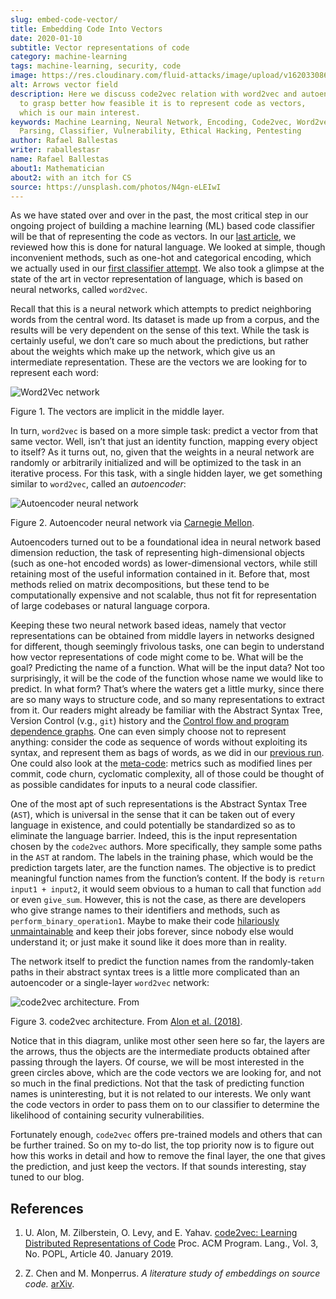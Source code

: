 ```yaml
---
slug: embed-code-vector/
title: Embedding Code Into Vectors
date: 2020-01-10
subtitle: Vector representations of code
category: machine-learning
tags: machine-learning, security, code
image: https://res.cloudinary.com/fluid-attacks/image/upload/v1620330869/blog/embed-code-vector/cover_ah0e4k.webp
alt: Arrows vector field
description: Here we discuss code2vec relation with word2vec and autoencoders
  to grasp better how feasible it is to represent code as vectors,
  which is our main interest.
keywords: Machine Learning, Neural Network, Encoding, Code2vec, Word2vec,
  Parsing, Classifier, Vulnerability, Ethical Hacking, Pentesting
author: Rafael Ballestas
writer: raballestasr
name: Rafael Ballestas
about1: Mathematician
about2: with an itch for CS
source: https://unsplash.com/photos/N4gn-eLEIwI
---
```


As we have stated over and over in the past, the most critical step in
our ongoing project of building a machine learning (ML) based code
classifier will be that of representing the code as vectors. In our
[last article](../vector-language), we reviewed how this is done for
natural language. We looked at simple, though inconvenient methods, such
as one-hot and categorical encoding, which we actually used in our
[first classifier attempt](../vulnerability-classifier). We also took a
glimpse at the state of the art in vector representation of language,
which is based on neural networks, called `word2vec`.

Recall that this is a neural network which attempts to predict
neighboring words from the central word. Its dataset is made up from a
corpus, and the results will be very dependent on the sense of this
text. While the task is certainly useful, we don’t care so much about
the predictions, but rather about the weights which make up the network,
which give us an intermediate representation. These are the vectors we
are looking for to represent each word:

<div class="imgblock">

![Word2Vec network](https://res.cloudinary.com/fluid-attacks/image/upload/v1620331138/blog/vector-language/word2vec-network_cn6omp.webp)

<div class="title">

Figure 1. The vectors are implicit in the middle layer.

</div>

</div>

In turn, `word2vec` is based on a more simple task: predict a vector
from that same vector. Well, isn’t that just an identity function,
mapping every object to itself? As it turns out, no, given that the
weights in a neural network are randomly or arbitrarily initialized and
will be optimized to the task in an iterative process. For this task,
with a single hidden layer, we get something similar to `word2vec`,
called an *autoencoder*:

<div class="imgblock">

![Autoencoder neural network](https://res.cloudinary.com/fluid-attacks/image/upload/v1620330868/blog/embed-code-vector/autoencoder_yypcyp.webp)

<div class="title">

Figure 2. Autoencoder neural network via [Carnegie
Mellon](https://insights.sei.cmu.edu/sei_blog/blog_figure1_06102019.png).

</div>

</div>

Autoencoders turned out to be a foundational idea in neural network
based dimension reduction, the task of representing high-dimensional
objects (such as one-hot encoded words) as lower-dimensional vectors,
while still retaining most of the useful information contained in it.
Before that, most methods relied on matrix decompositions, but these
tend to be computationally expensive and not scalable, thus not fit for
representation of large codebases or natural language corpora.

Keeping these two neural network based ideas, namely that vector
representations can be obtained from middle layers in networks designed
for different, though seemingly frivolous tasks, one can begin to
understand how vector representations of code might come to be. What
will be the goal? Predicting the name of a function. What will be the
input data? Not too surprisingly, it will be the code of the function
whose name we would like to predict. In what form? That’s where the
waters get a little murky, since there are so many ways to structure
code, and so many representations to extract from it. Our readers might
already be familiar with the Abstract Syntax Tree, Version Control
(v.g., `git`) history and the [Control flow and program dependence
graphs](../exploit-code-graph). One can even simply choose not to
represent anything: consider the code as sequence of words without
exploiting its syntax, and represent them as bags of words, as we did in
our [previous run](../vulnerability-classifier). One could also look at
the [meta-code](../machine-learning-hack/#other-approaches): metrics
such as modified lines per commit, code churn, cyclomatic complexity,
all of those could be thought of as possible candidates for inputs to a
neural code classifier.

One of the most apt of such representations is the Abstract Syntax Tree
(`AST`), which is universal in the sense that it can be taken out of
every language in existence, and could potentially be standardized so as
to eliminate the language barrier. Indeed, this is the input
representation chosen by the `code2vec` authors. More specifically, they
sample some paths in the `AST` at random. The labels in the training
phase, which would be the prediction targets later, are the function
names. The objective is to predict meaningful function names from the
function’s content. If the body is `return input1 + input2`, it would
seem obvious to a human to call that function `add` or even `give_sum`.
However, this is not the case, as there are developers who give strange
names to their identifiers and methods, such as
`perform_binary_operation1`. Maybe to make their code [hilariously
unmaintainable](https://www.se.rit.edu/~tabeec/RIT_441/Resources_files/How%20To%20Write%20Unmaintainable%20Code.pdf)
and keep their jobs forever, since nobody else would understand it; or
just make it sound like it does more than in reality.

The network itself to predict the function names from the randomly-taken
paths in their abstract syntax trees is a little more complicated than
an autoencoder or a single-layer `word2vec` network:

<div class="imgblock">

![code2vec architecture. From ](https://res.cloudinary.com/fluid-attacks/image/upload/v1620330868/blog/embed-code-vector/code2vec_b5e4ms.webp)

<div class="title">

Figure 3. code2vec architecture. From [Alon et al.
(2018)](#r1).

</div>

</div>

Notice that in this diagram, unlike most other seen here so far, the
layers are the arrows, thus the objects are the intermediate products
obtained after passing through the layers. Of course, we will be most
interested in the green circles above, which are the code vectors we are
looking for, and not so much in the final predictions. Not that the task
of predicting function names is uninteresting, but it is not related to
our interests. We only want the code vectors in order to pass them on to
our classifier to determine the likelihood of containing security
vulnerabilities.

Fortunately enough, `code2vec` offers pre-trained models and others that
can be further trained. So on my to-do list, the top priority now is to
figure out how this works in detail and how to remove the final layer,
the one that gives the prediction, and just keep the vectors. If that
sounds interesting, stay tuned to our blog.

## References

1. U. Alon, M. Zilberstein, O. Levy, and E. Yahav. [code2vec: Learning
    Distributed Representations of
    Code](https://urialon.cswp.cs.technion.ac.il/wp-content/uploads/sites/83/2018/12/code2vec-popl19.pdf)
    Proc. ACM Program. Lang., Vol. 3, No. POPL, Article 40. January
    2019.

2. Z. Chen and M. Monperrus. *A literature study of embeddings on
    source code.* [arXiv](https://arxiv.org/pdf/1904.03061.pdf).
